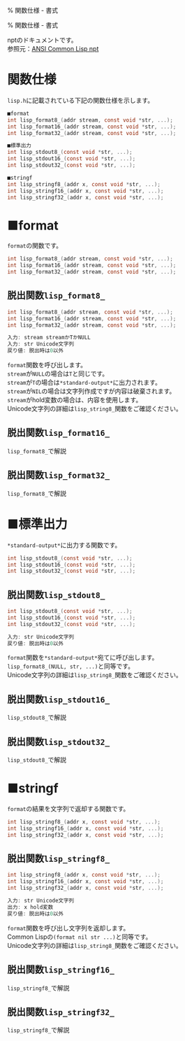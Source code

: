% 関数仕様 - 書式

% 関数仕様 - 書式

nptのドキュメントです。  
参照元：[ANSI Common Lisp npt](index.html)


# 関数仕様

`lisp.h`に記載されている下記の関数仕様を示します。

```c
■format
int lisp_format8_(addr stream, const void *str, ...);
int lisp_format16_(addr stream, const void *str, ...);
int lisp_format32_(addr stream, const void *str, ...);

■標準出力
int lisp_stdout8_(const void *str, ...);
int lisp_stdout16_(const void *str, ...);
int lisp_stdout32_(const void *str, ...);

■stringf
int lisp_stringf8_(addr x, const void *str, ...);
int lisp_stringf16_(addr x, const void *str, ...);
int lisp_stringf32_(addr x, const void *str, ...);
```


# ■format

`format`の関数です。

```c
int lisp_format8_(addr stream, const void *str, ...);
int lisp_format16_(addr stream, const void *str, ...);
int lisp_format32_(addr stream, const void *str, ...);
```


## 脱出関数`lisp_format8_`

```c
int lisp_format8_(addr stream, const void *str, ...);
int lisp_format16_(addr stream, const void *str, ...);
int lisp_format32_(addr stream, const void *str, ...);

入力: stream streamかTかNULL
入力: str Unicode文字列
戻り値: 脱出時は0以外
```

`format`関数を呼び出します。  
`stream`が`NULL`の場合は`T`と同じです。  
`stream`が`T`の場合は`*standard-output*`に出力されます。  
`stream`が`NIL`の場合は文字列作成ですが内容は破棄されます。  
`stream`がhold変数の場合は、内容を使用します。  
Unicode文字列の詳細は`lisp_string8_`関数をご確認ください。


## 脱出関数`lisp_format16_`

`lisp_format8_`で解説


## 脱出関数`lisp_format32_`

`lisp_format8_`で解説


# ■標準出力

`*standard-output*`に出力する関数です。

```c
int lisp_stdout8_(const void *str, ...);
int lisp_stdout16_(const void *str, ...);
int lisp_stdout32_(const void *str, ...);
```


## 脱出関数`lisp_stdout8_`

```c
int lisp_stdout8_(const void *str, ...);
int lisp_stdout16_(const void *str, ...);
int lisp_stdout32_(const void *str, ...);

入力: str Unicode文字列
戻り値: 脱出時は0以外
```

`format`関数を`*standard-output*`宛てに呼び出します。  
`lisp_format8_(NULL, str, ...)`と同等です。  
Unicode文字列の詳細は`lisp_string8_`関数をご確認ください。

## 脱出関数`lisp_stdout16_`

`lisp_stdout8_`で解説


## 脱出関数`lisp_stdout32_`

`lisp_stdout8_`で解説


# ■stringf

`format`の結果を文字列で返却する関数です。

```c
int lisp_stringf8_(addr x, const void *str, ...);
int lisp_stringf16_(addr x, const void *str, ...);
int lisp_stringf32_(addr x, const void *str, ...);
```


## 脱出関数`lisp_stringf8_`

```c
int lisp_stringf8_(addr x, const void *str, ...);
int lisp_stringf16_(addr x, const void *str, ...);
int lisp_stringf32_(addr x, const void *str, ...);

入力: str Unicode文字列
出力: x hold変数
戻り値: 脱出時は0以外
```

`format`関数を呼び出し文字列を返却します。  
Common Lispの`(format nil str ...)`と同等です。  
Unicode文字列の詳細は`lisp_string8_`関数をご確認ください。


## 脱出関数`lisp_stringf16_`

`lisp_stringf8_`で解説


## 脱出関数`lisp_stringf32_`

`lisp_stringf8_`で解説
